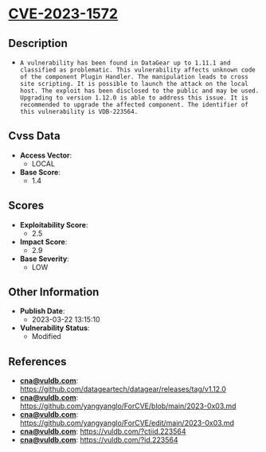 
# [CVE-2023-1572](https://cve.mitre.org/cgi-bin/cvename.cgi?name=CVE-2023-1572)

## Description

- `A vulnerability has been found in DataGear up to 1.11.1 and classified as problematic. This vulnerability affects unknown code of the component Plugin Handler. The manipulation leads to cross site scripting. It is possible to launch the attack on the local host. The exploit has been disclosed to the public and may be used. Upgrading to version 1.12.0 is able to address this issue. It is recommended to upgrade the affected component. The identifier of this vulnerability is VDB-223564.`

## Cvss Data

- **Access Vector**:
  - LOCAL
- **Base Score**:
  - 1.4

## Scores

- **Exploitability Score**:
  - 2.5
- **Impact Score**:
  - 2.9
- **Base Severity**:
  - LOW

## Other Information

- **Publish Date**:
  - 2023-03-22 13:15:10
- **Vulnerability Status**:
  - Modified

## References

- **cna@vuldb.com**: https://github.com/datageartech/datagear/releases/tag/v1.12.0
- **cna@vuldb.com**: https://github.com/yangyanglo/ForCVE/blob/main/2023-0x03.md
- **cna@vuldb.com**: https://github.com/yangyanglo/ForCVE/edit/main/2023-0x03.md
- **cna@vuldb.com**: https://vuldb.com/?ctiid.223564
- **cna@vuldb.com**: https://vuldb.com/?id.223564
